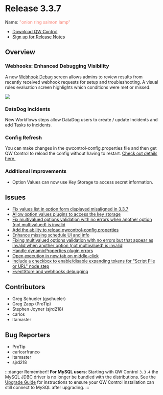 # Release 3.3.7

Name: <span style="color: salmon"><span class="glyphicon glyphicon-lamp"></span> "onion ring salmon lamp"</span>

- [Download QW Control](https://download.qwcontrol.com/)
- [Sign up for Release Notes](https://www.qwcontrol.com/release-notes-signup)

## Overview

### Webhooks: Enhanced Debugging Visibility

A new [Webhook Debug](/manual/webhooks/advanced-run-job.html#debugging) screen allows admins to review results from recently received webhook requests for setup and troubleshooting.  A visual rules evaluation screen highlights which conditions were met or missed.

![](~@assets/img/wh-debug-batch-sample.png)

### DataDog Incidents

New Workflows steps allow DataDog users to create / update Incidents and add Tasks to Incidents.

### Config Refresh

You can make changes in the qwcontrol-config.properties file and then get QW Control to reload the config without having to restart. [Check out details here.](/administration/configuration/config-file-reference.html#live-configuration-refreshing-enterprise)

### Additional Improvements

* Option Values can now use Key Storage to access secret information.

## Issues

* [Fix values list in option form displayed misaligned in 3.3.7](https://github.com/qwcontrol/qwcontrol/pull/6653)
* [Allow option values plugins to access the key storage](https://github.com/qwcontrol/qwcontrol/pull/6642)
* [Fix multivalued options validation with no errors when another option (not multivalued) is invalid](https://github.com/qwcontrol/qwcontrol/pull/6641)
* [Add the ability to reload qwcontrol-config.properties](https://github.com/qwcontrol/qwcontrol/pull/6638)
* [Enhance missing schedule UI and info](https://github.com/qwcontrol/qwcontrol/pull/6632)
* [Fixing multivalued options validation with no errors but that appear as invalid when another option (not multivalued) is invalid](https://github.com/qwcontrol/qwcontrol/pull/6608)
* [Handle dynamicProperties plugin errors](https://github.com/qwcontrol/qwcontrol/pull/6603)
* [Open execution in new tab on middle-click](https://github.com/qwcontrol/qwcontrol/pull/6601)
* [Include a checkbox to enable/disable expanding tokens for "Script File or URL" node step](https://github.com/qwcontrol/qwcontrol/pull/6592)
* [EventStore and webhooks debugging](https://github.com/qwcontrol/qwcontrol/pull/6584)

## Contributors

* Greg Schueler (gschueler)
* Greg Zapp (ProTip)
* Stephen Joyner (sjrd218)
* carlos
* ltamaster

## Bug Reporters

* ProTip
* carlosrfranco
* ltamaster
* sjrd218

:::danger Remember!!
**For MySQL users**: Starting with QW Control `3.3.4` the MySQL JDBC driver is no longer be
bundled with the distributions. See the [Upgrade Guide](/upgrading/upgrading-to-qwcontrol-3.3.4.md)
for instructions to ensure your QW Control installation can still connect to MySQL after upgrading.
:::
